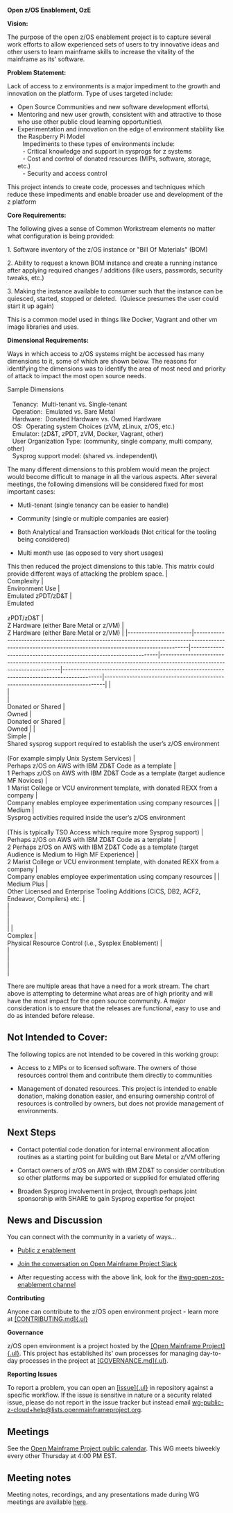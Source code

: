 **Open z/OS Enablement, OzE**

**Vision:**

The purpose of the open z/OS enablement project is to capture several
work efforts to allow experienced sets of users to try innovative
ideas and other users to learn mainframe skills to increase
the vitality of the mainframe as its' software.

**Problem Statement:**

Lack of access to z environments is a major impediment to the growth and
innovation on the platform. Type of uses targeted include:

- Open Source Communities and new software development efforts\
- Mentoring and new user growth, consistent with and attractive
to those who use other public cloud learning opportunities\
- Experimentation and innovation on the edge of environment
stability like the Raspberry Pi Model\
   Impediments to these types of environments include:\
   - Critical knowledge and support in sysprogs for z systems\
   - Cost and control of donated resources (MIPs, software, storage,
etc.)\
   - Security and access control

This project intends to create code, processes and techniques which
reduce these impediments and enable broader use and development of the z
platform

**Core Requirements:**

The following gives a sense of Common Workstream elements no matter what
configuration is being provided:

1\. Software inventory of the z/OS instance or "Bill Of Materials" (BOM)

2\. Ability to request a known BOM instance and create a running
instance after applying required changes / additions (like users,
passwords, security tweaks, etc.) 

3\. Making the instance available to consumer such that the instance can
be quiesced, started, stopped or deleted.  (Quiesce presumes the user
could start it up again)

This is a common model used in things like Docker, Vagrant and other vm
image libraries and uses.

**Dimensional Requirements:**

Ways in which access to z/OS systems might be accessed has many
dimensions to it, some of which are shown below. The reasons for
identifying the dimensions was to identify the area of most need and
priority of attack to impact the most open source needs.

Sample Dimensions\
\
   Tenancy:  Multi-tenant vs. Single-tenant\
   Operation:  Emulated vs. Bare Metal\
   Hardware:  Donated Hardware vs. Owned Hardware\
   OS:  Operating system Choices (zVM, zLinux, z/OS, etc.)\
   Emulator: (zD&T, zPDT, zVM, Docker, Vagrant, other)\
   User Organization Type: (community, single company, multi company,
other)\
   Sysprog support model: (shared vs. independent)\

The many different dimensions to this problem would mean the project
would become difficult to manage in all the various aspects. After
several meetings, the following dimensions will be considered fixed for
most important cases:

- Mutli-tenant (single tenancy can be easier to handle)

- Community (single or multiple companies are easier)

- Both Analytical and Transaction workloads (Not critical for the
    tooling being considered)

- Multi month use (as opposed to very short usages)

This then reduced the project dimensions to this table. This matrix
could provide different ways of attacking the problem space.
|    <br>Complexity     |    <br>Environment   Use                                                                                                                                 |    <br>Emulated zPDT/zD&T                                        |    <br>Emulated<br>   <br>zPDT/zD&T                                                                                    |    <br>Z Hardware (either Bare Metal or z/VM)                                              |    <br>Z Hardware (either Bare Metal or z/VM)                                |
|-----------------------|----------------------------------------------------------------------------------------------------------------------------------------------------------|------------------------------------------------------------------|------------------------------------------------------------------------------------------------------------------------|--------------------------------------------------------------------------------------------|------------------------------------------------------------------------------|
|    <br>               |    <br>                                                                                                                                                  |    <br>Donated or Shared                                         |    <br>Owned                                                                                                           |    <br>Donated or Shared                                                                   |    <br>Owned                                                                 |
|    <br>Simple         |    <br>Shared   sysprog support required to establish the user’s z/OS environment<br>   <br>(For example   simply Unix System Services)                  |    <br>Perhaps z/OS   on AWS with IBM ZD&T Code as a template    |    <br>1 Perhaps z/OS   on AWS with IBM ZD&T Code as a template (target audience MF Novices)                           |    <br>1 Marist   College or VCU environment template, with donated REXX from a company    |    <br>Company   enables employee experimentation using company resources    |
|    <br>Medium         |    <br>Sysprog   activities required inside the user’s z/OS environment<br>   <br>(This is   typically TSO Access which require more Sysprog support)    |    <br>Perhaps z/OS   on AWS with IBM ZD&T Code as a template    |    <br>2 Perhaps z/OS   on AWS with IBM ZD&T Code as a template (target Audience is Medium to   High MF Experience)    |    <br>2 Marist   College or VCU environment template, with donated REXX from a company    |    <br>Company   enables employee experimentation using company resources    |
|    <br>Medium Plus    |    <br>Other   Licensed and Enterprise Tooling Additions (CICS, DB2, ACF2, Endeavor,   Compilers) etc.                                                   |    <br>                                                          |    <br>                                                                                                                |    <br>                                                                                    |    <br>                                                                      |
|    <br>Complex        |    <br>Physical   Resource Control (i.e., Sysplex Enablement)                                                                                            |    <br>                                                          |    <br>                                                                                                                |    <br>                                                                                    |    <br>                                                                      |

There are multiple areas that have a need for a work stream. The chart
above is attempting to determine what areas are of high priority and
will have the most impact for the open source community.  A major
consideration is to ensure that the releases are functional, easy
to use and do as intended before release. 

## Not Intended to Cover:

The following topics are not intended to be covered in this working
group:

- Access to z MIPs or to licensed software. The owners of those
    resources control them and contribute them directly to communities

- Management of donated resources. This project is intended to enable
    donation, making donation easier, and ensuring ownership control of
    resources is controlled by owners, but does not provide management
    of environments.

## Next Steps

- Contact potential code donation for internal environment allocation
    routines as a starting point for building out Bare Metal or z/VM
    offering

- Contact owners of z/OS on AWS with IBM ZD&T to consider contribution
    so other platforms may be supported or supplied for emulated
    offering

- Broaden Sysprog involvement in project, through perhaps joint
    sponsorship with SHARE to gain Sysprog expertise for project

## News and Discussion

You can connect with the community in a variety of ways\...

- [Public z
    enablement](https://wg-open-zos-enablement+subscribe@lists.openmainframeproject.org)

- [Join the conversation on Open Mainframe Project
    Slack](https://slack.openmainframeproject.org/)

- After requesting access with the above link, look for
    the [\#wg-open-zos-enablement
    channel](https://openmainframeproject.slack.com/archives/C01711931GA)

**Contributing**

Anyone can contribute to the z/OS open environment project - learn more
at [[CONTRIBUTING.md]{.ul}](https://github.com/openmainframeproject/wg-open-zos-enablement)

**Governance**

z/OS open environment is a project hosted by the [[Open Mainframe
Project]{.ul}](https://openmainframeproject.org/). This project has
established its\' own processes for managing day-to-day processes in the
project
at [[GOVERNANCE.md]{.ul}](https://github.com/openmainframeproject/wg-open-zos-enablement).

**Reporting Issues**

To report a problem, you can open
an [[issue]{.ul}](https://github.com/openmainframeproject/wg-open-zos-enablement/issues) in
repository against a specific workflow. If the issue is sensitive in
nature or a security related issue, please do not report in the issue
tracker but instead
email <wg-public-z-cloud+help@lists.openmainframeproject.org>.

## Meetings

See the [Open Mainframe Project public
calendar](https://lists.openmainframeproject.org/calendar). This WG
meets biweekly every other Thursday at 4:00 PM EST.

## Meeting notes

Meeting notes, recordings, and any presentations made during WG meetings
are
available [here](https://github.com/openmainframeproject/wg-open-zos-enablement/blob/master/meetings).
